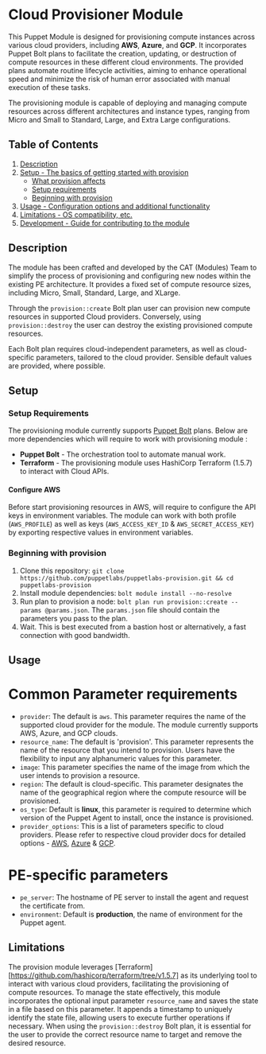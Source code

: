 # Cloud Provisioner Module

This Puppet Module is designed for provisioning compute instances across various cloud providers, including **AWS**, **Azure**, and **GCP**. It incorporates Puppet Bolt plans to facilitate the creation, updating, or destruction of compute resources in these different cloud environments. The provided plans automate routine lifecycle activities, aiming to enhance operational speed and minimize the risk of human error associated with manual execution of these tasks.

The provisioning module is capable of deploying and managing compute resources across different architectures and instance types, ranging from Micro and Small to Standard, Large, and Extra Large configurations.

## Table of Contents

1. [Description](#description)
1. [Setup - The basics of getting started with provision](#setup)
    * [What provision affects](#what-provision-affects)
    * [Setup requirements](#setup-requirements)
    * [Beginning with provision](#beginning-with-provision)
1. [Usage - Configuration options and additional functionality](#usage)
1. [Limitations - OS compatibility, etc.](#limitations)
1. [Development - Guide for contributing to the module](#development)

## Description

The module has been crafted and developed by the CAT (Modules) Team to simplify the process of provisioning and configuring new nodes within the existing PE architecture. It provides a fixed set of compute resource sizes, including Micro, Small, Standard, Large, and XLarge.

Through the `provision::create` Bolt plan user can provision new compute resources in supported Cloud providers. Conversely, using `provision::destroy` the user can destroy the existing provisioned compute resources.

Each Bolt plan requires cloud-independent parameters, as well as cloud-specific parameters, tailored to the cloud provider. Sensible default values are provided, where possible.

## Setup

### Setup Requirements

The provisioning module currently supports [Puppet Bolt](https://www.puppet.com/docs/bolt/latest/bolt.html) plans.
Below are more dependencies which will require to work with provisioning module : 
- **Puppet Bolt** - The orchestration tool to automate manual work.
- **Terraform** - The provisioning module uses HashiCorp Terraform (1.5.7) to interact with Cloud APIs. 

#### Configure AWS

Before start provisioning resources in AWS, will require to configure the API keys in environment variables. The module can work with both profile (`AWS_PROFILE`) as well as keys (`AWS_ACCESS_KEY_ID` & `AWS_SECRET_ACCESS_KEY`) by exporting respective values in environment variables.


### Beginning with provision

1. Clone this repository: `git clone https://github.com/puppetlabs/puppetlabs-provision.git && cd puppetlabs-provision`
2. Install module dependencies: `bolt module install --no-resolve`
3. Run plan to provision a node: `bolt plan run provision::create --params @params.json`. The `params.json` file should contain the parameters you pass to the plan.
4. Wait. This is best executed from a bastion host or alternatively, a fast connection with good bandwidth.

## Usage

# Common Parameter requirements

* `provider`: The default is `aws`. This parameter requires the name of the supported cloud provider for the module. The module currently supports AWS, Azure, and GCP clouds.
* `resource_name`: The default is 'provision'. This parameter represents the name of the resource that you intend to provision. Users have the flexibility to input any alphanumeric values for this parameter.
* `image`: This parameter specifies the name of the image from which the user intends to provision a resource.
* `region`: The default is cloud-specific. This parameter designates the name of the geographical region where the compute resource will be provisioned.
* `os_type`: Default is **linux**, this parameter is required to determine which version of the Puppet Agent to install, once the instance is provisioned.
* `provider_options`: This is a list of parameters specific to cloud providers. Please refer to respective cloud provider docs for detailed options - [AWS](/AWS_PARAMETERS.md), [Azure](/AZURE_PARAMETERS.md) & [GCP](/GCP_PARAMETERS.md). 

# PE-specific parameters

* `pe_server`: The hostname of PE server to install the agent and request the certificate from.
* `environment`: Default is **production**, the name of environment for the Puppet agent.

## Limitations

The provision module leverages [Terraform][https://github.com/hashicorp/terraform/tree/v1.5.7] as its underlying tool to interact with various cloud providers, facilitating the provisioning of compute resources. To manage the state effectively, this module incorporates the optional input parameter `resource_name` and saves the state in a file based on this parameter. It appends a timestamp to uniquely identify the state file, allowing users to execute further operations if necessary. When using the `provision::destroy` Bolt plan, it is essential for the user to provide the correct resource name to target and remove the desired resource.
